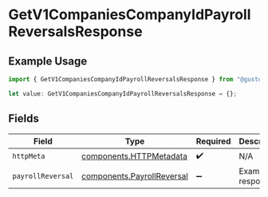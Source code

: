# GetV1CompaniesCompanyIdPayrollReversalsResponse

## Example Usage

```typescript
import { GetV1CompaniesCompanyIdPayrollReversalsResponse } from "@gusto/embedded-api/models/operations/getv1companiescompanyidpayrollreversals.js";

let value: GetV1CompaniesCompanyIdPayrollReversalsResponse = {};
```

## Fields

| Field                                                                    | Type                                                                     | Required                                                                 | Description                                                              |
| ------------------------------------------------------------------------ | ------------------------------------------------------------------------ | ------------------------------------------------------------------------ | ------------------------------------------------------------------------ |
| `httpMeta`                                                               | [components.HTTPMetadata](../../models/components/httpmetadata.md)       | :heavy_check_mark:                                                       | N/A                                                                      |
| `payrollReversal`                                                        | [components.PayrollReversal](../../models/components/payrollreversal.md) | :heavy_minus_sign:                                                       | Example response                                                         |